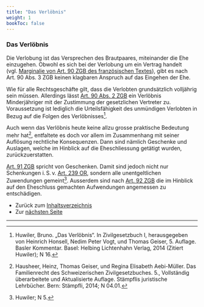 ```yaml
---
title: "Das Verlöbnis"
weight: 1
bookToc: false
---
```


### Das Verlöbnis

Die Verlobung ist das Versprechen des Brautpaares, miteinander die Ehe
einzugehen. Obwohl es sich bei der Verlobung um ein Vertrag handelt
(vgl. [Marginalie von Art. 90 ZGB des französischen Textes](https://www.fedlex.admin.ch/eli/cc/24/233_245_233/fr#book_2/part_1/tit_3/chap_I/lvl_A)), gibt es nach
Art. 90 Abs. 3 ZGB keinen klagbaren Anspruch auf das Eingehen der Ehe.

Wie für alle Rechtsgeschäfte gilt, dass die Verlobten grundsätzlich
volljährig sein müssen. Allerdings lässt [Art. 90 Abs. 2 ZGB](https://www.fedlex.admin.ch/eli/cc/24/233_245_233/de#art_90) ein
Verlöbnis Minderjähriger mit der Zustimmung der gesetzlichen Vertreter
zu. Voraussetzung ist lediglich die Urteilsfähigkeit des unmündigen
Verlobten in Bezug auf die Folgen des Verlöbnisses[^1].

Auch wenn das Verlöbnis heute keine allzu grosse praktische Bedeutung
mehr hat[^2], entfaltete es doch vor allem im Zusammenhang mit seiner
Auflösung rechtliche Konsequenzen. Dann sind nämlich Geschenke und
Auslagen, welche im Hinblick auf die Eheschliessung getätigt wurden,
zurückzuerstatten.

[Art. 91 ZGB](https://www.fedlex.admin.ch/eli/cc/24/233_245_233/de#art_91) spricht von Geschenken. Damit sind jedoch nicht nur
Schenkungen i. S. v. [Art. 239 OR](https://www.fedlex.admin.ch/eli/cc/27/317_321_377/de#art_239), sondern alle unentgeltlichen
Zuwendungen gemeint[^3]. Ausserdem sind nach [Art. 92 ZGB](https://www.fedlex.admin.ch/eli/cc/24/233_245_233/de#art_92) die im Hinblick
auf den Eheschluss gemachten Aufwendungen angemessen zu entschädigen.

* Zurück zum [Inhaltsverzeichnis](../index)
* Zur [nächsten Seite](eheschliessung)

---

[^1]: Huwiler, Bruno. „Das Verlöbnis“. In Zivilgesetzbuch I,
    herausgegeben von Heinrich Honsell, Nedim Peter Vogt, und Thomas
    Geiser, 5. Auflage. Basler Kommentar. Basel: Helbing Lichtenhahn
    Verlag, 2014 (Zitiert Huwiler); N 16.

[^2]: Hausheer, Heinz, Thomas Geiser, und Regina Elisabeth Aebi-Müller. Das Familienrecht des Schweizerischen Zivilgesetzbuches. 5., Vollständig überarbeitete und Aktualisierte Auflage. Stämpflis juristische Lehrbücher. Bern: Stämpfli, 2014; N 04.01.

[^3]: Huwiler; N 5.

